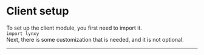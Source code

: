 # Client setup
To set up the client module, you first need to import it. <br>
`import lynxy` <br>
Next, there is some customization that is needed, and it is not optional.

***
